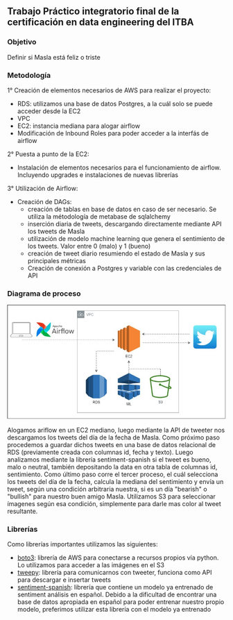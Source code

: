## Trabajo Práctico integratorio final de la certificación en data engineering del ITBA

### **Objetivo**

Definir si Masla está feliz o triste

### **Metodología**

1° Creación de elementos necesarios de AWS para realizar el proyecto: <br />
- RDS: utilizamos una base de datos Postgres, a la cuál solo se puede acceder desde la EC2 <br />
- VPC <br />
- EC2: instancia mediana para alogar airflow <br />
- Modificación de Inbound Roles para poder acceder a la interfás de airflow <br />

2° Puesta a punto de la EC2: <br />
- Instalación de elementos necesarios para el funcionamiento de airflow. Incluyendo upgrades e instalaciones de nuevas librerías

3° Utilización de Airflow: <br />
- Creación de DAGs: <br />
    - creación de tablas en base de datos en caso de ser necesario. Se utiliza la métodología de metabase de sqlalchemy <br />
  - inserción diaria de tweets, descargando directamente mediante API los tweets de Masla <br />
  - utilización de modelo machine learning que genera el sentimiento de los tweets. Valor entre 0 (malo) y 1 (bueno) <br />
  - creación de tweet diario resumiendo el estado de Masla y sus principales métricas <br />
  - Creación de conexión a Postgres y variable con las credenciales de API


### Diagrama de proceso
![Diagrama Proceso](https://github.com/aleroldan95/TP_FINAL-itba-cloud-data-engineering/blob/master/Diagrama_TP_final.jpg?raw=true)

Alogamos ariflow en un EC2 mediano, luego mediante la API de tweeter nos descargamos los tweets del día de la fecha de Masla. 
Como próximo paso procedemos a guardar dichos tweets en una base de datos relacional de RDS (previamente creada con 
columnas id, fecha y texto). Luego analizamos mediante la librería sentiment-spanish si el tweet es bueno, malo o neutral, 
también depositando la data en otra tabla de columnas id, sentimiento. Como último paso corre el tercer proceso, el cuál 
selecciona los tweets del día de la fecha, calcula la mediana del sentimiento y envía un tweet, según una condición arbitraria nuestra, 
si es un día "bearish" o "bullish" para nuestro buen amigo Masla. Utilizamos S3 para seleccionar ímagenes según esa condición,
simplemente para darle mas color al tweet resultante.

### Librerías 

Como librerías importantes utilizamos las siguientes:

- [boto3](https://boto3.amazonaws.com/v1/documentation/api/latest/reference/services/s3.html): librería de AWS para conectarse a recursos propios vía python. Lo utilizamos para acceder a las imágenes en el S3
- [tweepy](https://www.tweepy.org/): librería para comunicarnos con tweeter, funciona como API para descargar e insertar tweets
- [sentiment-spanish](https://pypi.org/project/sentiment-analysis-spanish/): librería que contiene un modelo ya entrenado de sentiment análisis en español. Debido a la dificultad de
encontrar una base de datos apropiada en español para poder entrenar nuestro propio modelo, preferimos utilizar esta librería 
  con el modelo ya entrenado 
